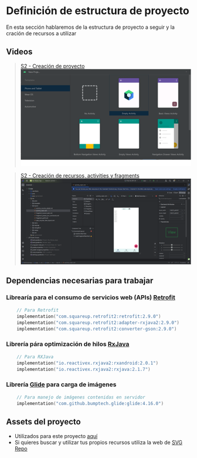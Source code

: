 # Definición de estructura de proyecto

En esta sección hablaremos de la estructura de proyecto a seguir y la cración de recursos a utilizar

## Videos
> [S2 - Creación de proyecto](https://1drv.ms/u/s!AvB-2ztiY9QqgpR2x8_KxgOAC1dPsQ?e=sW5nt5)
[![Creación de proyecto](./thumbnail1.png)](https://1drv.ms/u/s!AvB-2ztiY9QqgpR2x8_KxgOAC1dPsQ?e=sW5nt5 "Creación de proycto")

> [S2 - Creación de recursos, activities y fragments](https://1drv.ms/u/s!AvB-2ztiY9QqgpR3A4BcujabUB33mw?e=OnB4ve)
[![Creación de proyecto](./thumbnail2.png)](https://1drv.ms/u/s!AvB-2ztiY9QqgpR3A4BcujabUB33mw?e=OnB4ve "Creación de proycto")


## Dependencias necesarias para trabajar

### Librearía para el consumo de servicios web (APIs) [Retrofit](https://square.github.io/retrofit/)


```c
    // Para Retrofit
    implementation("com.squareup.retrofit2:retrofit:2.9.0")
    implementation("com.squareup.retrofit2:adapter-rxjava2:2.9.0")
    implementation("com.squareup.retrofit2:converter-gson:2.9.0")
```

### Librería pára optimización de hilos [RxJava](https://github.com/ReactiveX/RxJava)

```c
    // Para RXJava
    implementation("io.reactivex.rxjava2:rxandroid:2.0.1")
    implementation("io.reactivex.rxjava2:rxjava:2.1.7")
```

### Librería [Glide](https://github.com/bumptech/glide) para carga de imágenes

```c
    // Para manejo de imágenes contenidas en servidor
    implementation("com.github.bumptech.glide:glide:4.16.0")
```

## Assets del proyecto

* Utilizados para este proyecto [aquí](./assets/)
* Si quieres buscar y utilizar tus propios recursos utiliza la web de [SVG Repo](https://www.svgrepo.com/)